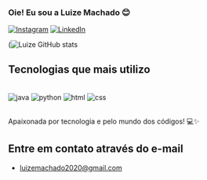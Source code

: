 ### Oie! Eu sou a Luize Machado 😊

[![Instagram](https://img.shields.io/badge/Instagram-E4405F?style=for-the-badge&logo=instagram&logoColor=white)](https://www.instagram.com/luizeemachado/)
[![LinkedIn](https://img.shields.io/badge/LinkedIn-0077B5?style=for-the-badge&logo=linkedin&logoColor=white)](https://www.linkedin.com/in/luizee-machado/)


(![Luize GitHub stats](https://github-readme-stats.vercel.app/api?username=luize-machado&show_icons=true&theme=dracula)


## Tecnologias que mais utilizo

<div style="display: inline_block"><br/>
  <img align="center" alt="java" src ="https://img.shields.io/badge/Java-ED8B00?style=for-the-badge&logo=openjdk&logoColor=white" />
  <img align="center" alt="python" src ="https://img.shields.io/badge/Python-14354C?style=for-the-badge&logo=python&logoColor=white" />
  <img align="center" alt="html" src ="https://img.shields.io/badge/HTML-239120?style=for-the-badge&logo=html5&logoColor=white" />
  <img align="center" alt="css" src ="https://img.shields.io/badge/CSS-239120?&style=for-the-badge&logo=css3&logoColor=white" />
</div><br/>

Apaixonada por tecnologia e pelo mundo dos códigos! 💻✨

## Entre em contato através do e-mail
- luizemachado2020@gmail.com

